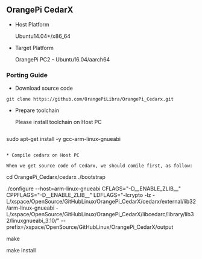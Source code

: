 OrangePi CedarX
------------------------------------------------------

* Host Platform

  Ubuntu14.04+/x86_64

* Target Platform
  
  OrangePi PC2 - Ubuntu16.04/aarch64


### Porting Guide

* Download source code
```
git clone https://github.com/OrangePiLibra/OrangePi_Cedarx.git
```

* Prepare toolchain

  Please install toolchain on Host PC
  ```
sudo apt-get install -y gcc-arm-linux-gnueabi
  ```

* Compile cedarx on Host PC

  When we get source code of Cedarx, we should comile first, as follow:
  ```
cd OrangePi_Cedarx/cedarx
./bootstrap

./configure --host=arm-linux-gnueabi  CFLAGS="-D__ENABLE_ZLIB__" CPPFLAGS="-D__ENABLE_ZLIB__" LDFLAGS="-lcrypto -lz -L/xspace/OpenSource/GitHubLinux/OrangePi_CedarX/cedarx/external/lib32/arm-linux-gnueabi -L/xspace/OpenSource/GitHubLinux/OrangePi_CedarX/libcedarc/library/lib32/linuxgnueabi_3.10/" --prefix=/xspace/OpenSource/GitHubLinux/OrangePi_CedarX/output

make

make install
  ```

